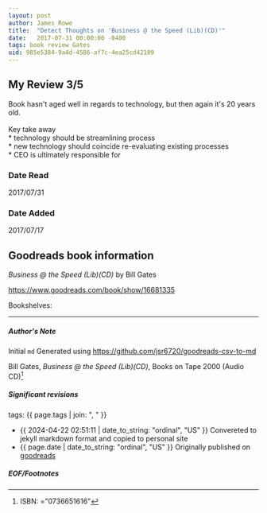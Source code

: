 ```yaml
---
layout: post
author: James Rowe
title:  "Detect Thoughts on 'Business @ the Speed (Lib)(CD)'"
date:   2017-07-31 00:00:00 -0400
tags: book review Gates 
uid: 985e5384-9a4d-4586-af7c-4ea25cd42109
---
```


<!-- highly dependent on how you personally use jekyll templates, and how you want this to show up -->
<!-- escape any jekyll keys with double brackets -->

## My Review 3/5

Book hasn't aged well in regards to technology, but then again it's 20 years old.<br/><br/>Key take away<br/>* technology should be streamlining process<br/>* new technology should coincide re-evaluating existing processes<br/>* CEO is ultimately responsible for 

### Date Read
2017/07/31

### Date Added
2017/07/17

## Goodreads book information

*Business @ the Speed (Lib)(CD)* by Bill  Gates

https://www.goodreads.com/book/show/16681335

Bookshelves: 

---

##### Author's Note

Initial `md` Generated using https://github.com/jsr6720/goodreads-csv-to-md

Bill  Gates, *Business @ the Speed (Lib)(CD)*,  Books on Tape 2000 (Audio CD)[^1]

##### Significant revisions

tags: {{ page.tags | join: ", " }} <!-- todo move this somewhere -->

- {{ 2024-04-22 02:51:11 | date_to_string: "ordinal", "US" }} Convereted to jekyll markdown format and copied to personal site
- {{ page.date | date_to_string: "ordinal", "US" }} Originally published on [goodreads](https://www.goodreads.com)

##### EOF/Footnotes

[^1]: ISBN: ="0736651616"
